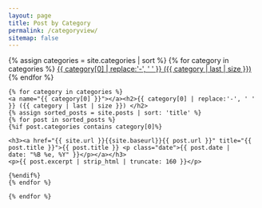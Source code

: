 ```yaml
---
layout: page
title: Post by Category
permalink: /categoryview/
sitemap: false
---
```

    
<div>
{% assign categories = site.categories | sort %}
{% for category in categories %}
 <span class="site-tag">
    <a href="#{{ category | first | slugify }}">
            {{ category[0] | replace:'-', ' ' }} ({{ category | last | size }})
    </a>
</span>
{% endfor %}
</div>

<div id="index">

    {% for category in categories %}
    <a name="{{ category[0] }}"></a><h2>{{ category[0] | replace:'-', ' ' }} ({{ category | last | size }}) </h2>
    {% assign sorted_posts = site.posts | sort: 'title' %}
    {% for post in sorted_posts %}
    {%if post.categories contains category[0]%}

    <h3><a href="{{ site.url }}{{site.baseurl}}{{ post.url }}" title="{{ post.title }}">{{ post.title }} <p class="date">{{ post.date |     date: "%B %e, %Y" }}</p></a></h3>
    <p>{{ post.excerpt | strip_html | truncate: 160 }}</p>

    {%endif%}
    {% endfor %}

    {% endfor %}
</div>
